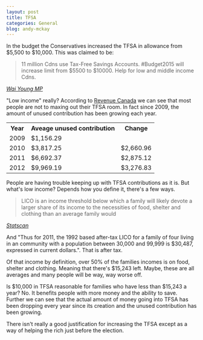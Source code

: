 ```yaml
---
layout: post
title: TFSA
categories: General
blog: andy-mckay
---
```


In the budget the Conservatives increased the TFSA in allowance from $5,500 to $10,000. This was claimed to be:

<blockquote>
11 million Cdns use Tax-Free Savings Accounts. #Budget2015 will increase limit from $5500 to $10000. Help for low and middle income Cdns.
</blockquote>
<cite><a href="https://twitter.com/WaiYoung/status/590612254644633601">Wai Young MP</a></cite>

"Low income" really? According to <a href="http://www.cra-arc.gc.ca/gncy/stts/tfsa-celi/">Revenue Canada</a> we can see that most people are not to maxing out their TFSA room. In fact since 2009, the amount of unused contribution has been growing each year.

<table>
	<tr>
		<th>Year</th>
		<th>Aveage unused contribution</th>
		<th>Change</th>
	</tr>
	<tr>
		<td>2009</td>
		<td>$1,156.29</td>
		<td></td>
	</tr>
	<tr>
		<td>2010</td>
		<td>$3,817.25</td>
		<td>$2,660.96</td>
	</tr>
	<tr>
		<td>2011</td>
		<td>$6,692.37</td>
		<td>$2,875.12</td>
	</tr>
	<tr>
		<td>2012</td>
		<td>$9,969.19</td>
		<td>$3,276.83</td>
	</tr>
</table>

People are having trouble keeping up with TFSA contributions as it is. But what's low income? Depends how you define it, there's a few ways. 

<blockquote>LICO is an income threshold below which a family will likely devote a larger share of its income to the necessities of food, shelter and clothing than an average family would</blockquote>
<cite><a href="http://www.statcan.gc.ca/pub/75f0002m/2012002/lico-sfr-eng.htm">Statscan</a></cite>

And "Thus for 2011, the 1992 based after-tax LICO for a family of four living in an community with a population between 30,000 and 99,999 is $30,487, expressed in current dollars.". That is after tax.

Of that income by definition, over 50% of the families incomes is on food, shelter and clothing. Meaning that there's $15,243 left. Maybe, these are all averages and many people will be way, way worse off.

Is $10,000 in TFSA reasonable for families who have less than $15,243 a year? No. It benefits people with more money and the ability to save. Further we can see that the actual amount of money going into TFSA has been dropping every year since its creation and the unused contribution has been growing.

There isn't really a good justification for increasing the TFSA except as a way of helping the rich just before the election.


